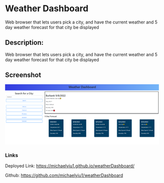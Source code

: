 # Weather Dashboard
Web browser that lets users pick a city, and have the current weather and 5 day weather forecast for that city be displayed


## Description: 
Web browser that lets users pick a city, and have the current weather and 5 day weather forecast for that city be displayed


## Screenshot 

![Alt text](/assets/screenshot.PNG "Optional Title")


### Links

Deployed Link: https://michaelyiu1.github.io/weatherDashboard/

Github: https://github.com/michaelyiu1/weatherDashboard
